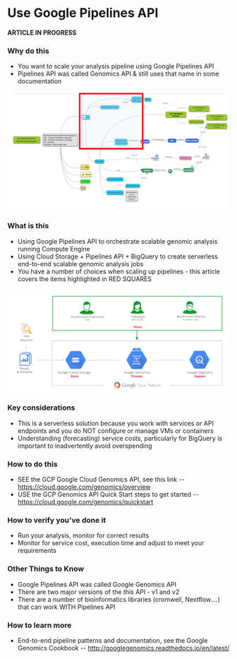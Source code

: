 # Use Google Pipelines API

**ARTICLE IN PROGRESS**

### Why do this
 - You want to scale your analysis pipeline using Google Pipelines API
 - Pipelines API was called Genomics API & still uses that name in some documentation

 [![gcp-pipelines](/images/gcp-pipelines.png)]()

### What is this
 - Using Google Pipelines API to orchestrate scalable genomic analysis running Compute Engine
 - Using Cloud Storage + Pipelines API + BigQuery to create serverless end-to-end scalable genomic analysis jobs
 - You have a number of choices when scaling up pipelines - this article covers the items highlighted in RED SQUARES

[![gcp-pipelines-api](/images/gcp-pipelines-api.png)]()

### Key considerations
 - This is a serverless solution because you work with services or API endpoints and you do NOT configure or manage VMs or containers
 - Understanding (forecasting) service costs, particularly for BigQuery is important to inadvertently avoid overspending 

### How to do this
 - SEE the GCP Google Cloud Genomics API, see this link -- https://cloud.google.com/genomics/overview
 - USE the GCP Genomics API Quick Start steps to get started -- https://cloud.google.com/genomics/quickstart

### How to verify you've done it
 - Run your analysis, monitor for correct results
 - Monitor for service cost, execution time and adjust to meet your requirements

### Other Things to Know
 - Google Pipelines API was called Google Genomics API
 - There are two major versions of the this API - v1 and v2
 - There are a number of bioinformatics libraries (cromwell, Nextflow....) that can work WITH Pipelines API

### How to learn more
 - End-to-end pipeline patterns and documentation, see the Google Genomics Cookbook -- http://googlegenomics.readthedocs.io/en/latest/